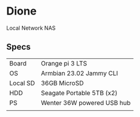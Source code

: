 # Dione
Local Network NAS
## Specs
| | |
| ----------- | ----------- |
| Board | Orange pi 3 LTS |
| OS   | Armbian 23.02 Jammy CLI |
| Local SD | 36GB MicroSD |
| HDD | Seagate Portable 5TB (x2) |
| PS | Wenter 36W powered USB hub |
| | |
